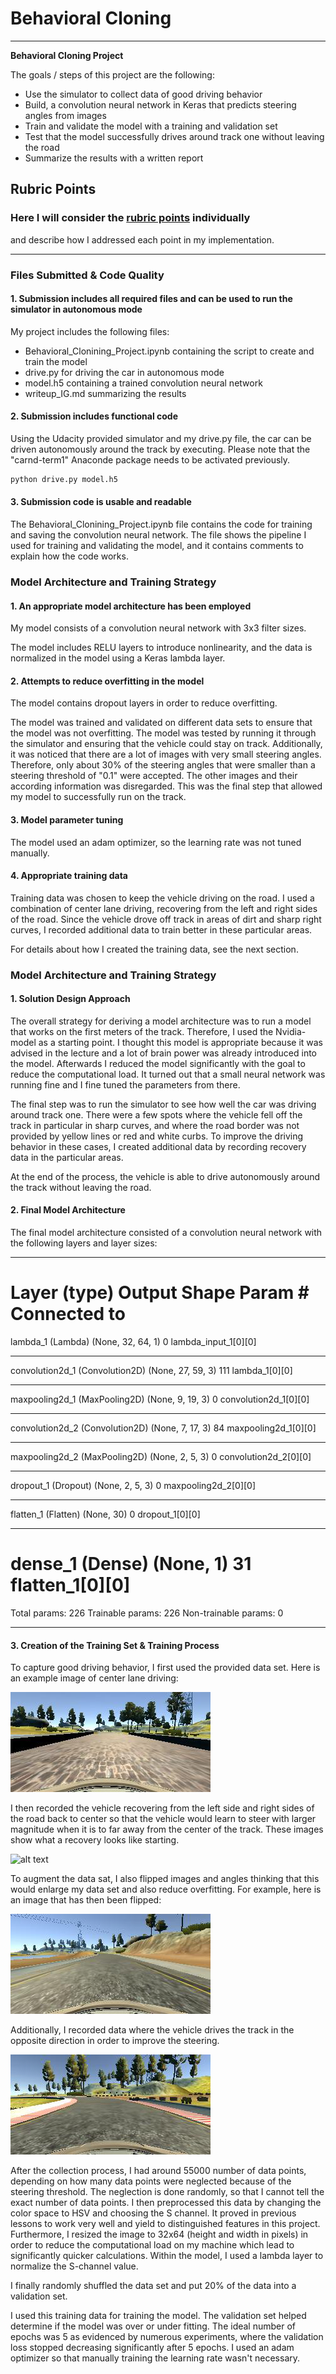 # **Behavioral Cloning** 

---

**Behavioral Cloning Project**

The goals / steps of this project are the following:
* Use the simulator to collect data of good driving behavior
* Build, a convolution neural network in Keras that predicts steering angles from images
* Train and validate the model with a training and validation set
* Test that the model successfully drives around track one without leaving the road
* Summarize the results with a written report


[//]: # (Image References)

[image1]: ./examples/placeholder.png "Model Visualization"
[image2]: ./examples/center_2016_12_01_13_30_48_287.jpg "Driving in center"
[image3]: ./examples/right_2017_07_23_23_37_29_356.png "Recovery Image"
[image4]: ./examples/center_2016_12_01_13_39_21_759.jpg "Flipped Image #1"
[image5]: ./examples/center_2016_12_01_13_40_07_838.jpg "Flipped Image #2"


## Rubric Points
### Here I will consider the [rubric points](https://review.udacity.com/#!/rubrics/432/view) individually 
and describe how I addressed each point in my implementation.  

---
### Files Submitted & Code Quality

#### 1. Submission includes all required files and can be used to run the simulator in autonomous mode

My project includes the following files:
* Behavioral_Clonining_Project.ipynb containing the script to create and train the model
* drive.py for driving the car in autonomous mode
* model.h5 containing a trained convolution neural network 
* writeup_IG.md summarizing the results

#### 2. Submission includes functional code
Using the Udacity provided simulator and my drive.py file, the car can be driven autonomously around the
 track by executing. Please note that the "carnd-term1" Anaconde package needs to be activated previously.
```sh
python drive.py model.h5
```

#### 3. Submission code is usable and readable

The Behavioral_Clonining_Project.ipynb file contains the code for training and saving the convolution 
neural network. The file shows the pipeline I used for training and validating the model, and it contains 
comments to explain how the code works.

### Model Architecture and Training Strategy

#### 1. An appropriate model architecture has been employed

My model consists of a convolution neural network with 3x3 filter sizes.

The model includes RELU layers to introduce nonlinearity, and the data is normalized in the model using a 
Keras lambda layer. 

#### 2. Attempts to reduce overfitting in the model

The model contains dropout layers in order to reduce overfitting. 

The model was trained and validated on different data sets to ensure that the model was not overfitting. 
The model was tested by running it through the simulator and ensuring that the vehicle could stay on track.
 Additionally, it was noticed that there are a lot of images with very small steering angles. Therefore, 
 only about 30% of the steering angles that were smaller than a steering threshold of "0.1" were accepted. The other images and their according information was disregarded. This was the final step that allowed my model to successfully run on the track.

#### 3. Model parameter tuning

The model used an adam optimizer, so the learning rate was not tuned manually.

#### 4. Appropriate training data

Training data was chosen to keep the vehicle driving on the road. I used a combination of center lane 
driving, recovering from the left and right sides of the road. Since the vehicle drove off track in areas 
of dirt and sharp right curves, I recorded additional data to train better in these particular areas.

For details about how I created the training data, see the next section. 

### Model Architecture and Training Strategy

#### 1. Solution Design Approach

The overall strategy for deriving a model architecture was to run a model that works on the first meters 
of the track. Therefore, I used the Nvidia-model as a starting point. I thought this model is appropriate 
because it was advised in the lecture and a lot of brain power was already introduced into the model. 
Afterwards I reduced the model significantly with the goal to reduce the computational load. It turned 
out that a small neural network was running fine and I fine tuned the parameters from there.

The final step was to run the simulator to see how well the car was driving around track one. There were
 a few spots where the vehicle fell off the track in particular in sharp curves, and where the road
 border was not provided by yellow lines or red and white curbs. To improve the driving behavior in 
 these cases, I created additional data by recording recovery data in the particular areas.

At the end of the process, the vehicle is able to drive autonomously around the track without leaving 
the road.

#### 2. Final Model Architecture

The final model architecture consisted of a convolution neural network with the following layers and 
layer sizes:

____________________________________________________________________________________________________
Layer (type)                     Output Shape          Param #     Connected to                     
====================================================================================================
lambda_1 (Lambda)                (None, 32, 64, 1)     0           lambda_input_1[0][0]             
____________________________________________________________________________________________________
convolution2d_1 (Convolution2D)  (None, 27, 59, 3)     111         lambda_1[0][0]                   
____________________________________________________________________________________________________
maxpooling2d_1 (MaxPooling2D)    (None, 9, 19, 3)      0           convolution2d_1[0][0]            
____________________________________________________________________________________________________
convolution2d_2 (Convolution2D)  (None, 7, 17, 3)      84          maxpooling2d_1[0][0]             
____________________________________________________________________________________________________
maxpooling2d_2 (MaxPooling2D)    (None, 2, 5, 3)       0           convolution2d_2[0][0]            
____________________________________________________________________________________________________
dropout_1 (Dropout)              (None, 2, 5, 3)       0           maxpooling2d_2[0][0]             
____________________________________________________________________________________________________
flatten_1 (Flatten)              (None, 30)            0           dropout_1[0][0]                  
____________________________________________________________________________________________________
dense_1 (Dense)                  (None, 1)             31          flatten_1[0][0]                  
====================================================================================================
Total params: 226
Trainable params: 226
Non-trainable params: 0
____________________________________________________________________________________________________


#### 3. Creation of the Training Set & Training Process

To capture good driving behavior, I first used the provided data set. Here is an example image of center 
lane driving:

![alt text][image2]

I then recorded the vehicle recovering from the left side and right sides of the road back to center so 
that the vehicle would learn to steer with larger magnitude when it is to far away from the center of the 
track. These images show what a recovery looks like starting.

![alt text][image3]

To augment the data sat, I also flipped images and angles thinking that this would enlarge my data set 
and also reduce overfitting. For example, here is an image that has then been flipped:

![alt text][image4]

Additionally, I recorded data where the vehicle drives the track in the opposite direction in order to 
improve the steering.

![alt text][image5]

After the collection process, I had around 55000 number of data points, depending on how many data points 
were neglected because of the steering threshold. The neglection is done randomly, so that I cannot tell the exact number of data points. I then preprocessed this data by changing the color 
space to HSV and choosing the S channel. It proved in previous lessons to work very well and yield to 
distinguished features in this project. Furthermore, I resized the image to 32x64 (height and width in pixels) in order to reduce the computational load on my machine which lead to significantly quicker calculations. 
Within the model, I used a lambda layer to normalize the S-channel value.

I finally randomly shuffled the data set and put 20% of the data into a validation set. 

I used this training data for training the model. The validation set helped determine if the model was 
over or under fitting. 
The ideal number of epochs was 5 as evidenced by numerous experiments, where the validation loss stopped 
decreasing significantly after 5 epochs. 
I used an adam optimizer so that manually training the learning rate wasn't necessary.